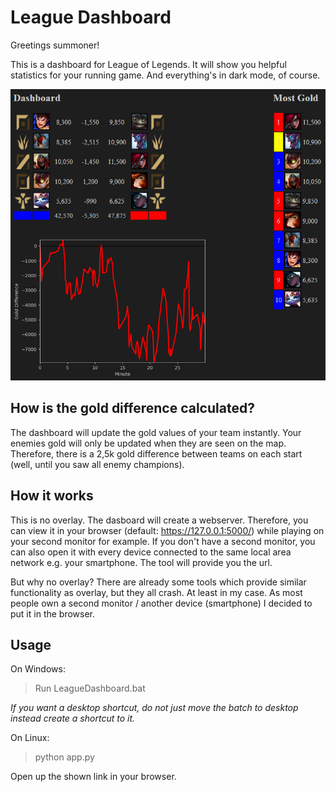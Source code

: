 # League Dashboard

Greetings summoner!

This is a dashboard for League of Legends.
It will show you helpful statistics for your running game.
And everything's in dark mode, of course.

![Screenshot of dashboard](images/screenshot_dashboard.png)

## How is the gold difference calculated?
The dashboard will update the gold values of your team instantly.
Your enemies gold will only be updated when they are seen on the map.
Therefore, there is a 2,5k gold difference between teams on each start (well, until you saw all enemy champions).

## How it works
This is no overlay.
The dasboard will create a webserver.
Therefore, you can view it in your browser (default: https://127.0.0.1:5000/) while playing on your second monitor for example.
If you don't have a second monitor, you can also open it with every device connected to the same local area network e.g. your smartphone.
The tool will provide you the url.

But why no overlay? There are already some tools which provide similar functionality as overlay, but they all crash. At least in my case. As most people own a second monitor / another device (smartphone) I decided to put it in the browser.

## Usage
On Windows:
> Run LeagueDashboard.bat

*If you want a desktop shortcut, do not just move the batch to desktop instead create a shortcut to it.*

On Linux:
> python app.py

Open up the shown link in your browser.
